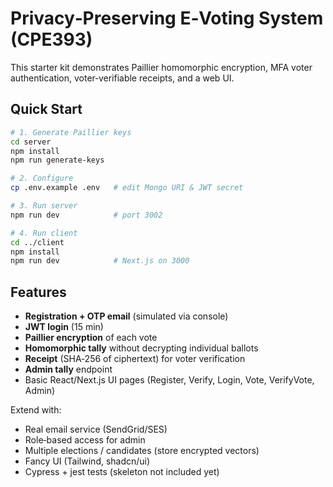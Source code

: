 
# Privacy‑Preserving E‑Voting System (CPE393)

This starter kit demonstrates Paillier homomorphic encryption, MFA voter authentication, voter‑verifiable receipts, and a web UI.

## Quick Start

```bash
# 1. Generate Paillier keys
cd server
npm install
npm run generate-keys

# 2. Configure
cp .env.example .env   # edit Mongo URI & JWT secret

# 3. Run server
npm run dev            # port 3002

# 4. Run client
cd ../client
npm install
npm run dev            # Next.js on 3000
```

## Features

* **Registration + OTP email** (simulated via console)
* **JWT login** (15 min)
* **Paillier encryption** of each vote
* **Homomorphic tally** without decrypting individual ballots
* **Receipt** (SHA‑256 of ciphertext) for voter verification
* **Admin tally** endpoint
* Basic React/Next.js UI pages (Register, Verify, Login, Vote, VerifyVote, Admin)

Extend with:

* Real email service (SendGrid/SES)
* Role‑based access for admin
* Multiple elections / candidates (store encrypted vectors)
* Fancy UI (Tailwind, shadcn/ui)
* Cypress + jest tests (skeleton not included yet)
